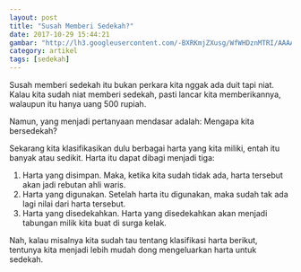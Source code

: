 ```yaml
---
layout: post
title: "Susah Memberi Sedekah?"
date: 2017-10-29 15:44:21
gambar: "http://lh3.googleusercontent.com/-BXRKmjZXusg/WfWHDznMTRI/AAAAAAAACmI/Ua15sGPqweg0CmWQ4p8ZdIWdCvBseg_KACLcBGAs/s900/show.php.jpeg"
category: artikel
tags: [sedekah]
---
```


Susah memberi sedekah itu bukan perkara kita nggak ada duit tapi niat. Kalau kita sudah niat memberi sedekah, pasti lancar kita memberikannya, walaupun itu hanya uang 500 rupiah.

Namun, yang menjadi pertanyaan mendasar adalah: Mengapa kita bersedekah?

Sekarang kita klasifikasikan dulu berbagai harta yang kita miliki, entah itu banyak atau sedikit. Harta itu dapat dibagi menjadi tiga:

1. Harta yang disimpan. Maka, ketika kita sudah tidak ada, harta tersebut akan jadi rebutan ahli waris.
2. Harta yang digunakan. Setelah harta itu digunakan, maka sudah tak ada lagi nilai dari harta tersebut.
3. Harta yang disedekahkan. Harta yang disedekahkan akan menjadi tabungan milik kita buat di surga kelak.

Nah, kalau misalnya kita sudah tau tentang klasifikasi harta berikut, tentunya kita menjadi lebih mudah dong mengeluarkan harta untuk sedekah.